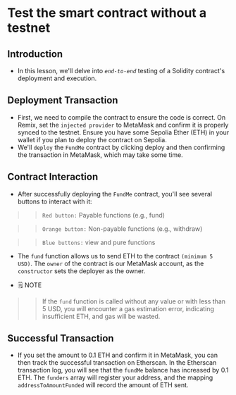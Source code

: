 # Test the smart contract without a testnet

## Introduction
- In this lesson, we'll delve into *`end-to-end`* testing of a Solidity contract's deployment and execution.

## Deployment Transaction
- First, we need to compile the contract to ensure the code is correct. On Remix, set the `injected provider` to MetaMask and confirm it is properly synced to the testnet. Ensure you have some Sepolia Ether (ETH) in your wallet if you plan to deploy the contract on Sepolia.
- We'll `deploy` the `FundMe` contract by clicking deploy and then confirming the transaction in MetaMask, which may take some time.

## Contract Interaction
- After successfully deploying the `FundMe` contract, you'll see several buttons to interact with it:

>> `Red button:` Payable functions (e.g., fund)

>> `Orange button:` Non-payable functions (e.g., withdraw)

>> `Blue buttons:` view and pure functions

- The `fund` function allows us to send ETH to the contract `(minimum 5 USD)`. The `owner` of the contract is our MetaMask account, as the `constructor` sets the deployer as the owner.

- 🗒️ NOTE

>> If the `fund` function is called without any value or with less than 5 USD, you will encounter a gas estimation error, indicating insufficient ETH, and gas will be wasted.

## Successful Transaction
- If you set the amount to 0.1 ETH and confirm it in MetaMask, you can then track the successful transaction on Etherscan. In the Etherscan transaction log, you will see that the `fundMe` balance has increased by 0.1 ETH. The `funders` array will register your address, and the mapping `addressToAmountFunded` will record the amount of ETH sent.
